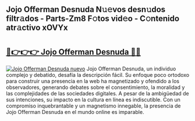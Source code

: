 ## Jojo Offerman Desnuda N𝚞𝚎vos desn𝚞dos filtr𝚊dos - Parts-Zm8 F𝚘tos vid𝚎o - C𝚘ntenido atr𝚊ctivo xOVYx

# <h2><a href="http://mbbdf7x.tromn.icu/?c=Jojo+Offerman+Desnuda">🔗👉👉👉 Jojo Offerman Desnuda 🔗🔗</a></h2>

[![Jojo Offerman Desnuda nuevo](https://i.imgur.com/pEAQMta.gif)](http://mbbdf7x.tromn.icu/?c=Jojo+Offerman+Desnuda)
Jojo Offerman Desnuda, un individuo complejo y debatido, desafía la descripción fácil. Su enfoque poco ortodoxo para construir una presencia en la web ha magnetizado y ofendido a los observadores, generando debates sobre el consentimiento, la moralidad y las complejidades de las sociedades digitales. A pesar de la ambigüedad de sus intenciones, su impacto en la cultura en línea es indiscutible. Con un compromiso inquebrantable y un magnetismo innegable, la presencia de Jojo Offerman Desnuda en el mundo online es imparable.
